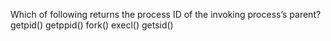 Which of following returns the process ID of the invoking process’s parent?
getpid()
getppid() 
fork()
execl()
getsid()
